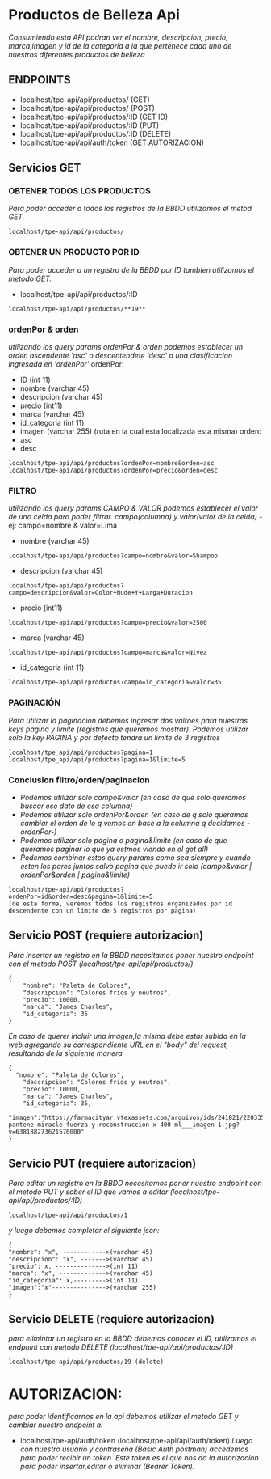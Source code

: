 # Productos de Belleza Api

_Consumiendo esta API podran ver el nombre, descripcion, precio, marca,imagen y id de la categoria a la que pertenece cada uno de nuestros diferentes productos de belleza_

## ENDPOINTS

* localhost/tpe-api/api/productos/ (GET)
* localhost/tpe-api/api/productos/ (POST)
* localhost/tpe-api/api/productos/:ID (GET ID)
* localhost/tpe-api/api/productos/:ID (PUT)
* localhost/tpe-api/api/productos/:ID (DELETE)
* localhost/tpe-api/api/auth/token (GET AUTORIZACION)

## Servicios GET
### OBTENER TODOS LOS PRODUCTOS
 _Para poder acceder a todos los registros de la BBDD utilizamos el metod GET._
```
localhost/tpe-api/api/productos/
```
### OBTENER UN PRODUCTO POR ID
_Para poder acceder a un registro de la BBDD por ID tambien utilizamos el metodo GET._
* localhost/tpe-api/api/productos/:ID
```
localhost/tpe-api/api/productos/**19**
```
### ordenPor & orden
_utilizando los query params ordenPor & orden podemos establecer un orden ascendente 'asc' o descentendete 'desc' a una clasificacion ingresada en 'ordenPor'_
ordenPor:
* ID (int 11)
* nombre (varchar 45)
* descripcion (varchar 45)
* precio (int11)
* marca (varchar 45)
* id_categoria (int 11)
* imagen (varchar 255) (ruta en la cual esta localizada esta misma)
orden:
* asc
* desc
```
localhost/tpe-api/api/productos?ordenPor=nombre&orden=asc
localhost/tpe-api/api/productos?ordenPor=precio&orden=desc
```

### FILTRO
_utilizando los query params CAMPO & VALOR podemos establecer el valor de una celda para poder filtrar. campo(columna) y valor(valor de la celda)_ - ej: campo=nombre & valor=Lima
       
* nombre (varchar 45) 
```
localhost/tpe-api/api/productos?campo=nombre&valor=Shampoo
```
* descripcion (varchar 45)
```
localhost/tpe-api/api/productos?campo=descripcion&valor=Color+Nude+Y+Larga+Duracion
```
* precio (int11) 
```
localhost/tpe-api/api/productos?campo=precio&valor=2500
```
* marca (varchar 45) 
```
localhost/tpe-api/api/productos?campo=marca&valor=Nivea
```
* id_categoria (int 11) 
```
localhost/tpe-api/api/productos?campo=id_categoria&valor=35
```
### PAGINACIÓN
_Para utilizar la paginacion debemos ingresar dos valroes para nuestras keys pagina y limite (registros que queremos mostrar). Podemos utilizar solo la key PAGINA y por defecto tendra un limite de 3 registros_   
```
localhost/tpe_api/api/productos?pagina=1
localhost/tpe_api/api/productos?pagina=1&limite=5    
```
### Conclusion filtro/orden/paginacion
* _Podemos utilizar solo campo&valor (en caso de que solo queramos buscar ese dato de esa columna)_
* _Podemos utilizar solo ordenPor&orden (en caso de q solo queramos cambiar el orden de lo q vemos en base a la columna q decidamos -ordenPor-)_
* _Podemos utilizar solo pagina o pagina&limite (en caso de que queramos paginar lo que ya estmos viendo en el get all)_
* _Podemos combinar estos query params como sea siempre y cuando esten los pares juntos salvo pagina que puede ir solo (campo&valor | ordenPor&orden | pagina&limite)_
```
localhost/tpe-api/api/productos?ordenPor=id&orden=desc&pagina=1&limite=5
(de esta forma, veremos todos los registros organizados por id descendente con un limite de 5 registros por pagina)
```
## Servicio POST (requiere autorizacion)
_Para insertar un registro en la BBDD necesitamos poner nuestro endpoint con el metodo POST (localhost/tpe-api/api/productos/)_
``` 
{
    "nombre": "Paleta de Colores",
    "descripcion": "Colores frios y neutros",
    "precio": 10000,
    "marca": "James Charles",
    "id_categoria": 35
}
```
_En caso de querer incluir una imagen,la misma debe estar subida en la web,agregando su correspondiente URL en el "body" del request, resultando de la siguiente manera_
```
{
  "nombre": "Paleta de Colores",
    "descripcion": "Colores frios y neutros",
    "precio": 10000,
    "marca": "James Charles",
    "id_categoria": 35,
    "imagen":"https://farmacityar.vtexassets.com/arquivos/ids/241821/220335_shampoo-pantene-miracle-fuerza-y-reconstruccion-x-400-ml___imagen-1.jpg?v=638188273621570000"
}
```
## Servicio PUT (requiere autorizacion)
_Para editar un registro en la BBDD necesitamos poner nuestro endpoint con el metodo PUT y saber el ID que vamos a editar (localhost/tpe-api/api/productos/:ID)_
  ```
localhost/tpe-api/api/productos/1
  ```  
_y luego debemos completar el siguiente json:_
```   
{
"nombre": "x", ------------>(varchar 45)           
"descripcion": "x", ------->(varchar 45)
"precio": x, -------------->(int 11)
"marca": "x", ------------->(varchar 45)
"id_categoria": x,--------->(int 11)
"imagen":"x"--------------->(varchar 255)
}
```
## Servicio DELETE (requiere autorizacion)
_para elimintar un registro en la BBDD debemos conocer el ID, utilizamos el endpoint con metodo DELETE (localhost/tpe-api/api/productos/:ID)_
```
localhost/tpe-api/api/productos/19 (delete)
```
# AUTORIZACION:
_para poder identificarnos en la api debemos utilizar el metodo GET y cambiar nuestro endpoint a:_
* localhost/tpe-api/auth/token 
(localhost/tpe-api/api/auth/token) 
_Luego con nuestro usuario y contraseña (Basic Auth postman) accedemos para poder recibir un token._
_Este token es el que nos da la autorizacion para poder insertar,editar o eliminar (Bearer Token)._
